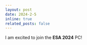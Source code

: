 ```yaml
---
layout: post
date: 2024-2-5
inline: true
related_posts: false
---
```


I am excited to join the **ESA 2024** PC!
